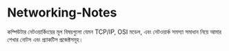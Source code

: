 # Networking-Notes
কম্পিউটার নেটওয়ার্কিংয়ের মূল বিষয়গুলো যেমন TCP/IP, OSI মডেল, এবং নেটওয়ার্ক সমস্যা সমাধান নিয়ে আমার শেখার নোটস এবং প্র্যাকটিস প্রজেক্টসমূহ।

